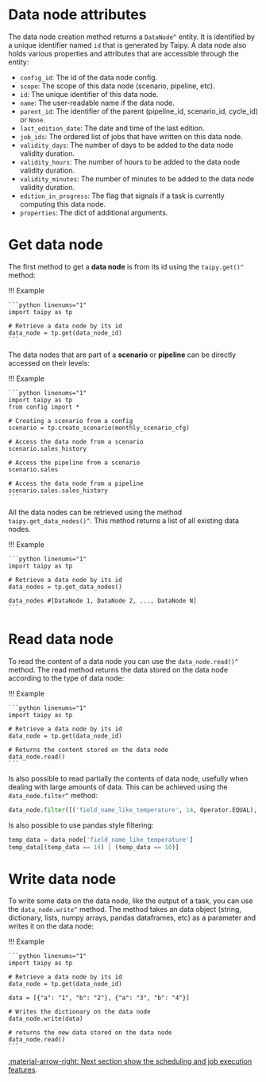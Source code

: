 # Data node attributes

The data node creation method returns a `DataNode^` entity.
It is
identified by
a unique identifier named `id` that is generated by Taipy.
A data node also holds various properties and attributes that are accessible through the entity:

-   `config_id`: The id of the data node config.
-   `scope`: The scope of this data node (scenario, pipeline, etc).
-   `id`: The unique identifier of this data node.
-   `name`: The user-readable name if the data node.
-   `parent_id`: The identifier of the parent (pipeline_id, scenario_id, cycle_id) or `None`.
-   `last_edition_date`: The date and time of the last edition.
-   `job_ids`: The ordered list of jobs that have written on this data node.
-   `validity_days`: The number of days to be added to the data node validity duration.
-   `validity_hours`: The number of hours to be added to the data node validity duration.
-   `validity_minutes`: The number of minutes to be added to the data node validity duration.
-   `edition_in_progress`: The flag that signals if a task is currently computing this data node.
-   `properties`: The dict of additional arguments.

# Get data node

The first method to get a **data node** is from its id using the
`taipy.get()^` method:

!!! Example

    ```python linenums="1"
    import taipy as tp

    # Retrieve a data node by its id
    data_node = tp.get(data_node_id)
    ```

The data nodes that are part of a **scenario** or **pipeline** can be directly accessed on their levels:

!!! Example

    ```python linenums="1"
    import taipy as tp
    from config import *

    # Creating a scenario from a config
    scenario = tp.create_scenario(monthly_scenario_cfg)

    # Access the data node from a scenario
    scenario.sales_history

    # Access the pipeline from a scenario
    scenario.sales

    # Access the data node from a pipeline
    scenario.sales.sales_history
    ```

All the data nodes can be retrieved using the method
`taipy.get_data_nodes()^`. This method returns a list of
all existing data nodes.

!!! Example

    ```python linenums="1"
    import taipy as tp

    # Retrieve a data node by its id
    data_nodes = tp.get_data_nodes()

    data_nodes #[DataNode 1, DataNode 2, ..., DataNode N]
    ```

# Read data node

To read the content of a data node you can use the
`data_node.read()^`
method. The read method returns the data stored on the data node according to the type of data node:

!!! Example

    ```python linenums="1"
    import taipy as tp

    # Retrieve a data node by its id
    data_node = tp.get(data_node_id)

    # Returns the content stored on the data node
    data_node.read()
    ```

Is also possible to read partially the contents of data node, usefully when dealing with large amounts of data.
This can be achieved using the `data_node.filter^`
method:

```python linenums="1"
data_node.filter([('field_name_like_temperature', 14, Operator.EQUAL), ('field_name_like_temperature', 10, Operator.EQUAL)], JoinOperator.OR))
```

Is also possible to use pandas style filtering:

```python linenums="1"
temp_data = data_node['field_name_like_temperature']
temp_data[(temp_data == 14) | (temp_data == 10)]
```

# Write data node

To write some data on the data node, like the output of a task, you can use the
`data_node.write^` method.
The method takes an data object (string, dictionary, lists, numpy arrays, pandas dataframes, etc) as a
parameter and writes it on the data node:

!!! Example

    ```python linenums="1"
    import taipy as tp

    # Retrieve a data node by its id
    data_node = tp.get(data_node_id)

    data = [{"a": "1", "b": "2"}, {"a": "3", "b": "4"}]

    # Writes the dictionary on the data node
    data_node.write(data)

    # returns the new data stored on the data node
    data_node.read()
    ```

[:material-arrow-right: Next section show the scheduling and job execution features](scheduling-and-job-execution.md).
